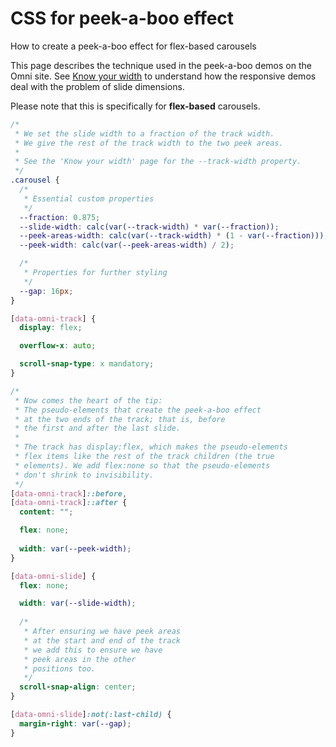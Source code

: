 CSS for peek-a-boo effect
================================================================================

How to create a peek-a-boo effect for flex-based carousels


This page describes the technique used in the peek-a-boo demos on the Omni site.
See [Know your width](css-tips-know-your-width.md) to understand how the
responsive demos deal with the problem of slide dimensions.

Please note that this is specifically for **flex-based** carousels.

```css
/*
 * We set the slide width to a fraction of the track width.
 * We give the rest of the track width to the two peek areas.
 *
 * See the 'Know your width' page for the --track-width property.
 */
.carousel {
  /*
   * Essential custom properties
   */
  --fraction: 0.875;
  --slide-width: calc(var(--track-width) * var(--fraction));
  --peek-areas-width: calc(var(--track-width) * (1 - var(--fraction)));
  --peek-width: calc(var(--peek-areas-width) / 2);

  /*
   * Properties for further styling
   */
  --gap: 16px;
}

[data-omni-track] {
  display: flex;

  overflow-x: auto;

  scroll-snap-type: x mandatory;
}

/*
 * Now comes the heart of the tip:
 * The pseudo-elements that create the peek-a-boo effect
 * at the two ends of the track; that is, before
 * the first and after the last slide.
 *
 * The track has display:flex, which makes the pseudo-elements
 * flex items like the rest of the track children (the true
 * elements). We add flex:none so that the pseudo-elements
 * don't shrink to invisibility.
 */
[data-omni-track]::before,
[data-omni-track]::after {
  content: "";

  flex: none;
  
  width: var(--peek-width);
}

[data-omni-slide] {
  flex: none;

  width: var(--slide-width);
  
  /*
   * After ensuring we have peek areas
   * at the start and end of the track
   * we add this to ensure we have
   * peek areas in the other
   * positions too.
   */
  scroll-snap-align: center;
}

[data-omni-slide]:not(:last-child) {
  margin-right: var(--gap);
}
```
